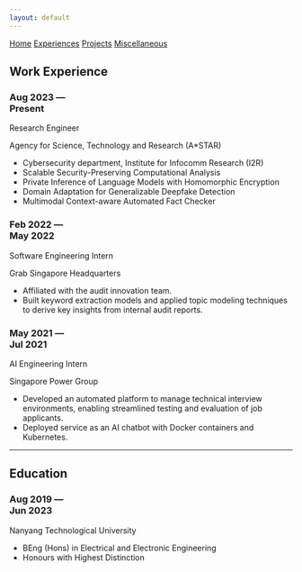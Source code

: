 ```yaml
---
layout: default
---
```

<div class="topnav">
  <a href="/">Home</a>
  <a href="./experiences.html" class="active">Experiences</a>
  <a href="./experiences.html">Projects</a>
  <a href="./experiences.html">Miscellaneous</a>
</div>

## Work Experience
<div class="timeline">
  <div class="entry">
    <div class="title">
      <h3>Aug 2023 &mdash; <br /> Present</h3>
      <p>Research Engineer</p>
    </div>
    <div class="body">
      <p>Agency for Science, Technology and Research (A*STAR)</p>
      <ul>
        <li>Cybersecurity department, Institute for Infocomm Research (I2R)</li>
        <li>Scalable Security-Preserving Computational Analysis</li>
        <li>Private Inference of Language Models with Homomorphic Encryption</li>
        <li>Domain Adaptation for Generalizable Deepfake Detection</li>
        <li>Multimodal Context-aware Automated Fact Checker</li>
      </ul>
    </div>
  </div>
  <div class="entry">
    <div class="title">
      <h3>Feb 2022 &mdash; <br /> May 2022</h3>
      <p>Software Engineering Intern</p>
    </div>
    <div class="body">
      <p>Grab Singapore Headquarters</p>
      <ul>
        <li>Affiliated with the audit innovation team.</li>
        <li>Built keyword extraction models and applied topic modeling techniques to derive key insights
  from internal audit reports.</li>
      </ul>
    </div>
  </div>
  <div class="entry">
    <div class="title">
      <h3>May 2021 &mdash; <br /> Jul 2021</h3>
      <p>AI Engineering Intern</p>
    </div>
    <div class="body">
      <p>Singapore Power Group</p>
      <ul>
        <li>Developed an automated platform to manage technical interview environments, enabling
  streamlined testing and evaluation of job applicants.</li>
        <li>Deployed service as an AI chatbot with Docker containers and Kubernetes.</li>
      </ul>
    </div>
  </div>
</div>

* * *

## Education
<div class="timeline">
  <div class="entry">
    <div class="title">
      <h3>Aug 2019 &mdash; <br /> Jun 2023</h3>
    </div>
    <div class="body">
      <p>Nanyang Technological University</p>
      <ul>
        <li>BEng (Hons) in Electrical and Electronic Engineering</li>
        <li>Honours with Highest Distinction</li>
      </ul>
    </div>
  </div>
</div>